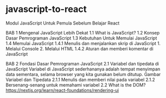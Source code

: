 # javascript-to-react
Modul JavaScript Untuk Pemula Sebelum Belajar React

BAB 1 Mengenal JavaScript Lebih Dekat
1.1 What is JavaScript?
1.2 Konsep Dasar Pemrograman JavaScript
1.3 Kebutuhan Untuk Memulai JavaScript
1.4 Memulai JavaScript
    1.4.1 Menulis dan menjalankan skrip di JavaScript 
          1. Melalui Console
          2. Melalui HTML
    1.4.2 Aturan dan memberi komentar di JavaScript

BAB 2 Fondasi Dasar Pemrograman JavaScript
2.1 Variabel dan tipedata di JavaScript
Variabel di JavaScript sederhananya adalah tempat menyimpan data sementara, selama browser yang kita gunakan belum ditutup.
Gambar Variabel dan Tipedata
    2.1.1 Menulis dan memberi nilai pada variabel
    2.1.2 Bersenang-senang untuk memahami variabel
2.2 What is the DOM?
https://nextjs.org/learn/react-foundations/rendering-ui
